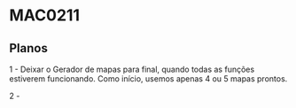 # MAC0211


Planos
------

1 - Deixar o Gerador de mapas para final, quando todas as funções estiverem funcionando.
Como início, usemos apenas 4 ou 5 mapas prontos.

2 - 

